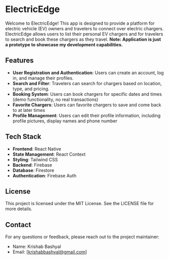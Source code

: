 # ElectricEdge

Welcome to ElectricEdge! This app is designed to provide a platform for electric vehicle (EV) owners and travelers to connect over electric chargers. ElectricEdge allows users to list their personal EV chargers and for travelers to search and book these chargers as they travel.
**Note: Application is just a prototype to showcase my development capabilities.**

## Features

- **User Registration and Authentication**: Users can create an account, log in, and manage their profiles.
- **Search and Filter**: Travelers can search for chargers based on location, type, and pricing.
- **Booking System**: Users can book chargers for specific dates and times (demo functionality, no real transactions)
- **Favorite Chargers**: Users can favorite chargers to save and come back to at later times
- **Profile Management**: Users can edit their profile information, including profile pictures, display names and phone number

## Tech Stack

- **Frontend**: React Native
- **State Management**: React Context
- **Styling**: Tailwind CSS
- **Backend**: Firebase
- **Database**: Firestore
- **Authentication**: Firebase Auth

## License

This project is licensed under the MIT License. See the LICENSE file for more details.

## Contact

For any questions or feedback, please reach out to the project maintainer:

- Name: Krishab Bashyal
- Email: [krishabbashyal@gmail.com]

